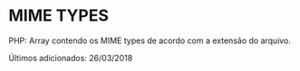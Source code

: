 # MIME TYPES
PHP: Array  contendo os MIME types de acordo com a extensão do arquivo.

Últimos adicionados: 26/03/2018

